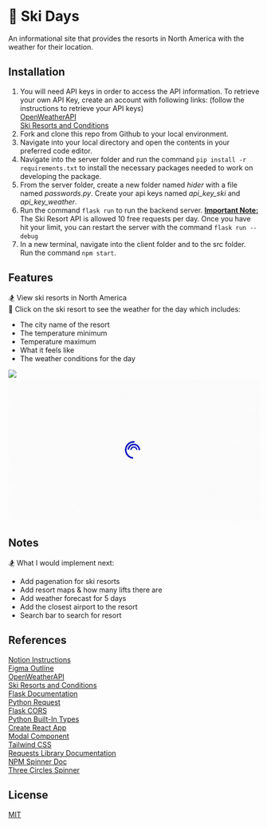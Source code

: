 # 🎿 Ski Days

An informational site that provides the resorts in North America with the weather for their location.

## Installation
1. You will need API keys in order to access the API information. To retrieve your own API Key, create an account with following links: (follow the instructions to retrieve your API keys)<br>
[OpenWeatherAPI](https://openweathermap.org/forecast5)<br>
[Ski Resorts and Conditions](https://rapidapi.com/random-shapes-random-shapes-default/api/ski-resorts-and-conditions)<br>
2. Fork and clone this repo from Github to your local environment.
3. Navigate into your local directory and open the contents in your preferred code editor.
4. Navigate into the server folder and run the command `pip install -r requirements.txt` to install the necessary packages needed to work on developing the package.
5. From the server folder, create a new folder named <i>hider</i> with a file named <i>passwords.py</i>. Create your api keys named <i>api_key_ski</i> and <i>api_key_weather</i>.
4. Run the command `flask run` to run the backend server. 
<b><u>Important Note:</u></b> The Ski Resort API is allowed 10 free requests per day. Once you have hit your limit, you can restart the server with the command `flask run --debug`
5. In a new terminal, navigate into the client folder and to the src folder. Run the command `npm start`.


## Features
🏂  View ski resorts in North America <br>
🎿 Click on the ski resort to see the weather for the day which includes: <br>
- The city name of the resort
- The temperature minimum
- Temperature maximum
- What it feels like
- The weather conditions for the day

![]('./client/video/skidays.gif')
<img src="./client/video/skidays.gif"/>

## Notes
🏂 What I would implement next:
- Add pagenation for ski resorts
- Add resort maps & how many lifts there are
- Add weather forecast for 5 days
- Add the closest airport to the resort
- Search bar to search for resort

## References
[Notion Instructions](https://letsbatch.notion.site/Mashup-e8a820b0633342cda59953ffe730d3dd) <br>
[Figma Outline](https://www.figma.com/file/vwcOVlNCcq5RmfRDXzSRuN/SnowDayz?type=whiteboard&node-id=0-1&t=ZQu3MTXyTWSBI5Yt-0)<br>
[OpenWeatherAPI](https://openweathermap.org/forecast5)<br>
[Ski Resorts and Conditions](https://rapidapi.com/random-shapes-random-shapes-default/api/ski-resorts-and-conditions)<br>
[Flask Documentation](https://flask.palletsprojects.com/en/3.0.x/installation/)<br>
[Python Request](https://pypi.org/project/requests/)<br>
[Flask CORS](https://flask-cors.readthedocs.io/en/latest/)<br>
[Python Built-In Types](https://docs.python.org/3/library/stdtypes.html#mapping-types-dict)<br>
[Create React App](https://create-react-app.dev/)<br>
[Modal Component](https://www.geeksforgeeks.org/how-to-use-modal-component-in-reactjs/)<br>
[Tailwind CSS](https://tailwindcomponents.com/cheatsheet/)<br>
[Requests Library Documentation](https://requests.readthedocs.io/en/latest/user/quickstart/)<br>
[NPM Spinner Doc](https://www.npmjs.com/package/react-loader-spinner)<br>
[Three Circles Spinner](https://mhnpd.github.io/react-loader-spinner/docs/components/three-circles)


## License
[MIT](https://choosealicense.com/licenses/mit/)
